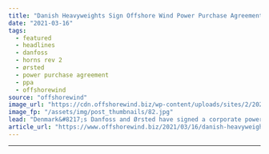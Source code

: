```yaml
---
title: "Danish Heavyweights Sign Offshore Wind Power Purchase Agreement"
date: "2021-03-16"
tags: 
  - featured
  - headlines
  - danfoss
  - horns rev 2
  - ørsted
  - power purchase agreement
  - ppa
  - offshorewind
source: "offshorewind"
image_url: "https://cdn.offshorewind.biz/wp-content/uploads/sites/2/2021/03/16160003/Danish-Heavyweights-Sign-Offshore-Wind-Power-Purchase-Agreement.jpg"
image_fp: "/assets/img/post_thumbnails/82.jpg"
lead: "Denmark&#8217;s Danfoss and Ørsted have signed a corporate power purchase agreement for 27 MW"
article_url: "https://www.offshorewind.biz/2021/03/16/danish-heavyweights-sign-offshore-wind-power-purchase-agreement/"
---
```


---
